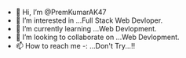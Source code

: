 - 👋 Hi, I’m @PremKumarAK47
- 👀 I’m interested in ...Full Stack Web Devloper.
- 🌱 I’m currently learning ...Web Devlopment.
- 💞️ I’m looking to collaborate on ...Web Devlopment.
- 📫 How to reach me -: ...Don't Try...!!

<!---
PremKumarAK47/PremKumarAK47 is a ✨ special ✨ repository because its `README.md` (this file) appears on your GitHub profile.
You can click the Preview link to take a look at your changes.
--->
